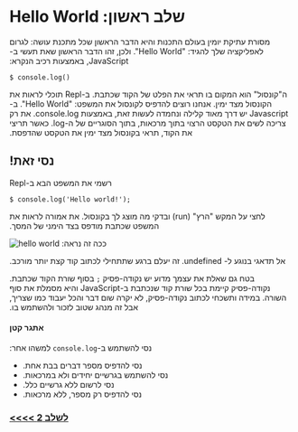 # &#x202b; שלב ראשון: Hello World

&#x202b;
מסורת עתיקת יומין בעולם התכנות והיא הדבר הראשון שכל מתכנת עושה: לגרום לאפליקציה שלך להגיד: "Hello World". ולכן, זהו הדבר הראשון שאת תעשי ב-JavaScript, באמצעות רכיב הנקרא:

```
$ console.log()
```

&#x202b;
ה"קונסול" הוא המקום בו תראי את הפלט של הקוד שכתבת.
ב-Repl תוכלי לראות את הקונסול מצד ימין.
אנחנו רוצים להדפיס לקונסול את המשפט: "Hello World". ב-Javascript יש דרך מאוד קלילה ונחמדה לעשות זאת, באמצעות console.log. את רק צריכה לשים את הטקסט הרצוי בתוך מרכאות, בתוך הסוגריים של ה-log. כאשר תריצי את הקוד, תראי בקונסול מצד ימין את הטקסט שהדפסת.

## &#x202b; נסי זאת!

&#x202b;
רשמי את המשפט הבא ב-Repl

```
$ console.log('Hello world!');
```


&#x202b;
לחצי על המקש "הרץ" (run) ובדקי מה מוצג לך בקונסול. את אמורה לראות את המשפט שכתבת מודפס בצד הימני של המסך.


&#x202b;
ככה זה נראה:
![hello world](https://cloud.githubusercontent.com/assets/10683087/19825443/3276db48-9d71-11e6-931f-440088befb0e.png)

&#x202b;
אל תדאגי בנוגע ל- undefined. זה יעלם ברגע שתתחילי לכתוב קוד קצת יותר מורכב.

&#x202b;
בטח גם שאלת את עצמך מדוע יש נקודה-פסיק `;` בסוף שורת הקוד שכתבת. נקודה-פסיק קיימת בכל שורת קוד שנכתבת ב-JavaScript והיא מסמלת את סוף השורה. במידה ותשכחי לכתוב נקודה-פסיק, לא יקרה שום דבר והכל יעבוד כמו שצריך, אבל זה מנהג שטוב לזכור ולהשתמש בו.

#### &#x202b; אתגר קטן

&#x202b;
נסי להשתמש ב-`console.log` למשהו אחר:

* &#x202b; נסי להדפיס מספר דברים בבת אחת.
* &#x202b; נסי להשתמש בגרשיים יחידים ולא במרכאות.
* &#x202b; נסי לרשום ללא גרשיים כלל.
* &#x202b; נסי להדפיס רק מספר, ללא מרכאות.

### &#x202b; [לשלב 2 >>>>](https://github.com/node-girls/beginners-javascript-hebrew/blob/master/step02.md)